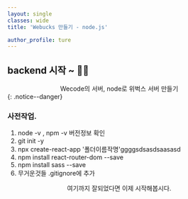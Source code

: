 ```yaml
---
layout: single
classes: wide
title: 'Webucks 만들기 - node.js'

author_profile: ture
---
```


## backend 시작 ~ 🧑‍💻

<center>Wecode의 서버, node로 위벅스 서버 만들기</center>
{: .notice--danger}

### 사전작업.

1. node -v , npm -v 버전정보 확인
2. git init -y
3. npx create-react-app '폴더이름작명'ggggsdsasdsaasasd
4. npm install react-router-dom --save
5. npm install sass --save
6. 무거운것들 .gitignore에 추가

<center>여기까지 잘되었다면 이제 시작해봅시다.</center>
